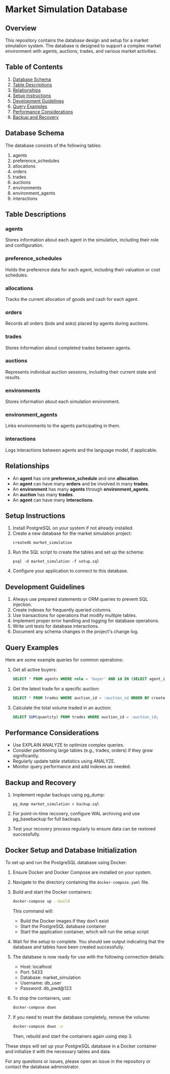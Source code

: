 # Market Simulation Database

## Overview

This repository contains the database design and setup for a market simulation system. The database is designed to support a complex market environment with agents, auctions, trades, and various market activities.

## Table of Contents

1. [Database Schema](#database-schema)
2. [Table Descriptions](#table-descriptions)
3. [Relationships](#relationships)
4. [Setup Instructions](#setup-instructions)
5. [Development Guidelines](#development-guidelines)
6. [Query Examples](#query-examples)
7. [Performance Considerations](#performance-considerations)
8. [Backup and Recovery](#backup-and-recovery)

## Database Schema

The database consists of the following tables:

1. agents
2. preference_schedules
3. allocations
4. orders
5. trades
6. auctions
7. environments
8. environment_agents
9. interactions

## Table Descriptions

### agents
Stores information about each agent in the simulation, including their role and configuration.

### preference_schedules
Holds the preference data for each agent, including their valuation or cost schedules.

### allocations
Tracks the current allocation of goods and cash for each agent.

### orders
Records all orders (bids and asks) placed by agents during auctions.

### trades
Stores information about completed trades between agents.

### auctions
Represents individual auction sessions, including their current state and results.

### environments
Stores information about each simulation environment.

### environment_agents
Links environments to the agents participating in them.

### interactions
Logs interactions between agents and the language model, if applicable.

## Relationships

- An **agent** has one **preference_schedule** and one **allocation**.
- An **agent** can have many **orders** and be involved in many **trades**.
- An **environment** has many **agents** through **environment_agents**.
- An **auction** has many **trades**.
- An **agent** can have many **interactions**.

## Setup Instructions

1. Install PostgreSQL on your system if not already installed.
2. Create a new database for the market simulation project:
   ```
   createdb market_simulation
   ```
3. Run the SQL script to create the tables and set up the schema:
   ```
   psql -d market_simulation -f setup.sql
   ```
4. Configure your application to connect to this database.

## Development Guidelines

1. Always use prepared statements or ORM queries to prevent SQL injection.
2. Create indexes for frequently queried columns.
3. Use transactions for operations that modify multiple tables.
4. Implement proper error handling and logging for database operations.
5. Write unit tests for database interactions.
6. Document any schema changes in the project's change log.

## Query Examples

Here are some example queries for common operations:

1. Get all active buyers:
   ```sql
   SELECT * FROM agents WHERE role = 'buyer' AND id IN (SELECT agent_id FROM environment_agents);
   ```

2. Get the latest trade for a specific auction:
   ```sql
   SELECT * FROM trades WHERE auction_id = :auction_id ORDER BY created_at DESC LIMIT 1;
   ```

3. Calculate the total volume traded in an auction:
   ```sql
   SELECT SUM(quantity) FROM trades WHERE auction_id = :auction_id;
   ```

## Performance Considerations

- Use EXPLAIN ANALYZE to optimize complex queries.
- Consider partitioning large tables (e.g., trades, orders) if they grow significantly.
- Regularly update table statistics using ANALYZE.
- Monitor query performance and add indexes as needed.

## Backup and Recovery

1. Implement regular backups using pg_dump:
   ```
   pg_dump market_simulation > backup.sql
   ```

2. For point-in-time recovery, configure WAL archiving and use pg_basebackup for full backups.

3. Test your recovery process regularly to ensure data can be restored successfully.

## Docker Setup and Database Initialization

To set up and run the PostgreSQL database using Docker:

1. Ensure Docker and Docker Compose are installed on your system.

2. Navigate to the directory containing the `docker-compose.yaml` file.

3. Build and start the Docker containers:

   ```bash
   docker-compose up --build
   ```

   This command will:
   - Build the Docker images if they don't exist
   - Start the PostgreSQL database container
   - Start the application container, which will run the setup script

4. Wait for the setup to complete. You should see output indicating that the database and tables have been created successfully.

5. The database is now ready for use with the following connection details:
   - Host: localhost
   - Port: 5433
   - Database: market_simulation
   - Username: db_user
   - Password: db_pwd@123

6. To stop the containers, use:

   ```bash
   docker-compose down
   ```

7. If you need to reset the database completely, remove the volume:

   ```bash
   docker-compose down -v
   ```

   Then, rebuild and start the containers again using step 3.

These steps will set up your PostgreSQL database in a Docker container and initialize it with the necessary tables and data.

For any questions or issues, please open an issue in the repository or contact the database administrator.